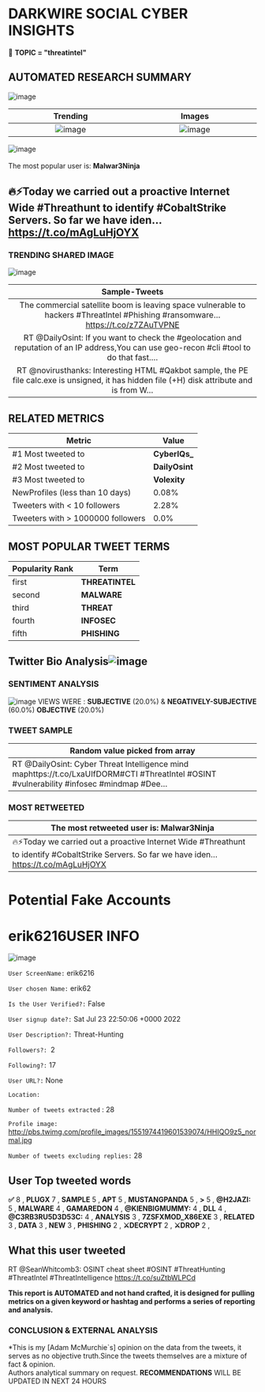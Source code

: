 # DARKWIRE SOCIAL CYBER INSIGHTS 
&#x1F34E; **TOPIC = "threatintel"**

## AUTOMATED RESEARCH SUMMARY
  ![image](darkLogo.png)   

|  Trending  |   Images | 
:-------------------------:|:-------------------------:
|  ![image](assets/threatintel/imageFile1.jpg)     <img width=200/> | ![image](assets/threatintel/imageFile2.jpg) <img width=200/> |   
 
 
![image](assets/threatintel/TWEETS.png)
<br></br>
The most popular user is: **Malwar3Ninja**  
 

## 🔥⚡Today we carried out a proactive Internet Wide #Threathunt to identify #CobaltStrike Servers. So far we have iden… https://t.co/mAgLuHjOYX 

  




### TRENDING SHARED IMAGE

![image](assets/threatintel/twitterPostedImage.png)



|                **Sample-Tweets**        |
| :-------------: |
| The commercial satellite boom is leaving space vulnerable to hackers #ThreatIntel #Phishing #ransomware… https://t.co/z7ZAuTVPNE |
| RT @DailyOsint: If you want to check the #geolocation and reputation of an IP address,You can use geo-recon #cli #tool to do that fast.… |
| RT @novirusthanks: Interesting HTML #Qakbot sample, the PE file calc.exe is unsigned, it has hidden file (+H)  disk attribute and is from W… |

## RELATED METRICS<br>
| Metric | Value |
| ------------- | ------------- |
| #1 Most tweeted to  | **CyberIQs_** |
| #2 Most tweeted to  | **DailyOsint** |
| #3 Most tweeted to  | **Volexity** |
| NewProfiles (less than 10 days) | 0.08%  |
| Tweeters with < 10 followers  | 2.28%|
| Tweeters with > 1000000 followers  | 0.0%  |



## MOST POPULAR TWEET TERMS 


| Popularity Rank  | Term |
| ------------- | ------------- |
| first  | **THREATINTEL**  |
| second  | **MALWARE**  |
| third  | **THREAT** |
| fourth  | **INFOSEC**  |
| fifth  | **PHISHING**  |


## Twitter Bio Analysis![image](assets/threatintel/BIO.png)
### SENTIMENT ANALYSIS
![image](assets/threatintel/sentiment.png)
VIEWS WERE : **SUBJECTIVE**  (20.0%) & **NEGATIVELY-SUBJECTIVE** (60.0%) **OBJECTIVE** (20.0%)

### TWEET SAMPLE 
| Random value picked from array |
| ------------- |
|RT @DailyOsint: Cyber Threat Intelligence mind maphttps://t.co/LxaUIfDORM#CTI #ThreatIntel #OSINT #vulnerability #infosec #mindmap #Dee… |

### MOST RETWEETED 

| The most retweeted user is: **Malwar3Ninja**  |
| ------------- |
| 🔥⚡Today we carried out a proactive Internet Wide #Threathunt to identify #CobaltStrike Servers. So far we have iden… https://t.co/mAgLuHjOYX |

# Potential Fake Accounts
 
# erik6216USER INFO
![image](http://pbs.twimg.com/profile_images/1551974419601539074/HHIQO9z5_normal.jpg)
 
`User ScreenName:` erik6216 
 
`User chosen Name:` erik62 
 
`Is the User Verified?:` False 
 
`User signup date?:` Sat Jul 23 22:50:06 +0000 2022 
 
`User Description?:` Threat-Hunting 
 
`Followers?: `2 
 
`Following?:` 17 
 
`User URL?:` None 
 
`Location:`  
 
`Number of tweets extracted`  : 28 
 
`Profile image:` http://pbs.twimg.com/profile_images/1551974419601539074/HHIQO9z5_normal.jpg 
 
`Number of tweets excluding replies:` 28 
 

 

 
## User Top tweeted words 
 
**✅** 8 , **PLUGX** 7 , **SAMPLE** 5 , **APT** 5 , **MUSTANGPANDA** 5 , **&GT;** 5 , **@H2JAZI:** 5 , **MALWARE** 4 , **GAMAREDON** 4 , **@KIENBIGMUMMY:** 4 , **DLL** 4 , **@C3RB3RU5D3D53C:** 4 , **ANALYSIS** 3 , **7ZSFXMOD_X86EXE** 3 , **RELATED** 3 , **DATA** 3 , **NEW** 3 , **PHISHING** 2 , **⚔️DECRYPT** 2 , **⚔️DROP** 2 , 
 
## What this user tweeted
 
RT @SeanWhitcomb3: OSINT cheat sheet #OSINT #ThreatHunting #ThreatIntel #ThreatIntelligence https://t.co/suZtbWLPCd
 

<b> This report is AUTOMATED and not hand crafted, it is designed for pulling metrics on a given keyword or hashtag and performs a series of reporting and analysis.</b>  
### CONCLUSION & EXTERNAL ANALYSIS

*This is my [Adam McMurchie`s] opinion on the data from the tweets, it serves as no objective truth.Since the tweets themselves are a mixture of fact & opinion.<br>
Authors analytical summary on request.
**RECOMMENDATIONS** WILL BE UPDATED IN NEXT  24 HOURS <br>